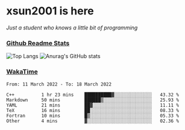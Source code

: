 # xsun2001 is here

*Just a student who knows a little bit of programming*

### [Github Readme Stats](https://github.com/anuraghazra/github-readme-stats)

![Top Langs](https://github-readme-stats.vercel.app/api/top-langs/?username=xsun2001&layout=compact&theme=radical) ![Anurag's GitHub stats](https://github-readme-stats.vercel.app/api?username=xsun2001&show_icons=true&theme=radical)

### [WakaTime](https://wakatime.com)

<!--START_SECTION:waka-->

```text
From: 11 March 2022 - To: 18 March 2022

C++          1 hr 23 mins    ██████████▓░░░░░░░░░░░░░░   43.32 %
Markdown     50 mins         ██████▒░░░░░░░░░░░░░░░░░░   25.93 %
YAML         21 mins         ██▓░░░░░░░░░░░░░░░░░░░░░░   11.11 %
TeX          16 mins         ██░░░░░░░░░░░░░░░░░░░░░░░   08.33 %
Fortran      10 mins         █▒░░░░░░░░░░░░░░░░░░░░░░░   05.33 %
Other        4 mins          ▓░░░░░░░░░░░░░░░░░░░░░░░░   02.36 %
```

<!--END_SECTION:waka-->
